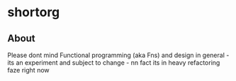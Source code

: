 # shortorg

## About
Please dont mind Functional programming (aka Fns) and design in general - its an experiment and subject to change - nn fact its in heavy refactoring faze right now
